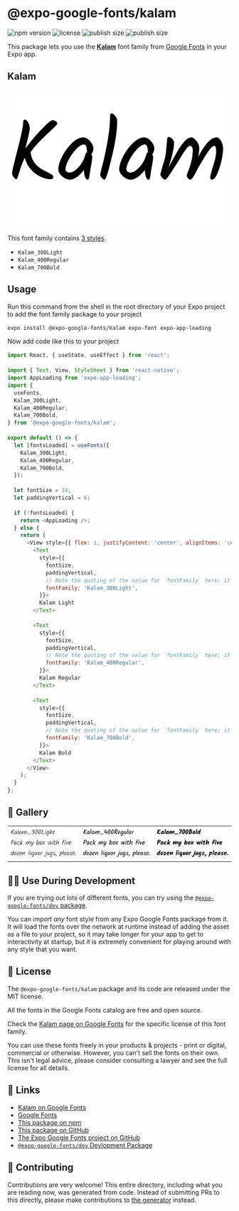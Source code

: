 # @expo-google-fonts/kalam

![npm version](https://flat.badgen.net/npm/v/@expo-google-fonts/kalam)
![license](https://flat.badgen.net/github/license/expo/google-fonts)
![publish size](https://flat.badgen.net/packagephobia/install/@expo-google-fonts/kalam)
![publish size](https://flat.badgen.net/packagephobia/publish/@expo-google-fonts/kalam)

This package lets you use the [**Kalam**](https://fonts.google.com/specimen/Kalam) font family from [Google Fonts](https://fonts.google.com/) in your Expo app.

## Kalam

![Kalam](./font-family.png)

This font family contains [3 styles](#-gallery).

- `Kalam_300Light`
- `Kalam_400Regular`
- `Kalam_700Bold`

## Usage

Run this command from the shell in the root directory of your Expo project to add the font family package to your project
```sh
expo install @expo-google-fonts/kalam expo-font expo-app-loading
```

Now add code like this to your project
```js
import React, { useState, useEffect } from 'react';

import { Text, View, StyleSheet } from 'react-native';
import AppLoading from 'expo-app-loading';
import {
  useFonts,
  Kalam_300Light,
  Kalam_400Regular,
  Kalam_700Bold,
} from '@expo-google-fonts/kalam';

export default () => {
  let [fontsLoaded] = useFonts({
    Kalam_300Light,
    Kalam_400Regular,
    Kalam_700Bold,
  });

  let fontSize = 24;
  let paddingVertical = 6;

  if (!fontsLoaded) {
    return <AppLoading />;
  } else {
    return (
      <View style={{ flex: 1, justifyContent: 'center', alignItems: 'center' }}>
        <Text
          style={{
            fontSize,
            paddingVertical,
            // Note the quoting of the value for `fontFamily` here; it expects a string!
            fontFamily: 'Kalam_300Light',
          }}>
          Kalam Light
        </Text>

        <Text
          style={{
            fontSize,
            paddingVertical,
            // Note the quoting of the value for `fontFamily` here; it expects a string!
            fontFamily: 'Kalam_400Regular',
          }}>
          Kalam Regular
        </Text>

        <Text
          style={{
            fontSize,
            paddingVertical,
            // Note the quoting of the value for `fontFamily` here; it expects a string!
            fontFamily: 'Kalam_700Bold',
          }}>
          Kalam Bold
        </Text>
      </View>
    );
  }
};

```

## 🔡 Gallery


||||
|-|-|-|
|![Kalam_300Light](./Kalam_300Light.ttf.png)|![Kalam_400Regular](./Kalam_400Regular.ttf.png)|![Kalam_700Bold](./Kalam_700Bold.ttf.png)||


## 👩‍💻 Use During Development

If you are trying out lots of different fonts, you can try using the [`@expo-google-fonts/dev` package](https://github.com/expo/google-fonts/tree/master/font-packages/dev#readme).

You can import *any* font style from any Expo Google Fonts package from it. It will load the fonts
over the network at runtime instead of adding the asset as a file to your project, so it may take longer
for your app to get to interactivity at startup, but it is extremely convenient
for playing around with any style that you want.

## 📖 License

The `@expo-google-fonts/kalam` package and its code are released under the MIT license.

All the fonts in the Google Fonts catalog are free and open source.

Check the [Kalam page on Google Fonts](https://fonts.google.com/specimen/Kalam) for the specific license of this font family.

You can use these fonts freely in your products & projects - print or digital, commercial or otherwise. However, you can't sell the fonts on their own. This isn't legal advice, please consider consulting a lawyer and see the full license for all details.

## 🔗 Links

- [Kalam on Google Fonts](https://fonts.google.com/specimen/Kalam)
- [Google Fonts](https://fonts.google.com/)
- [This package on npm](https://www.npmjs.com/package/@expo-google-fonts/kalam)
- [This package on GitHub](https://github.com/expo/google-fonts/tree/master/font-packages/kalam)
- [The Expo Google Fonts project on GitHub](https://github.com/expo/google-fonts)
- [`@expo-google-fonts/dev` Devlopment Package](https://github.com/expo/google-fonts/tree/master/font-packages/dev)

## 🤝 Contributing

Contributions are very welcome! This entire directory, including what you are reading now, was generated from code. Instead of submitting PRs to this directly, please make contributions to [the generator](https://github.com/expo/google-fonts/tree/master/packages/generator) instead.
